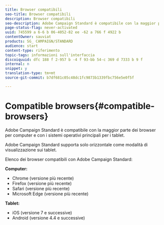 ```yaml
---
title: Browser compatibili
seo-title: Browser compatibili
description: Browser compatibili
seo-description: Adobe Campaign Standard è compatibile con la maggior parte dei browser e con i sistemi operativi principali. Scopri l'elenco completo.
page-status-flag: never-activated
uuid: 745599 a 6-6 b 06-4052-82 ee -62 a 766 f 4922 b
contentOwner: sauviat
products: SG_ CAMPAIGN/STANDARD
audience: start
content-type: riferimento
topic-tags: informazioni sull'interfaccia
discoiquuid: dfc 188 f 2-957 b -4 f 93-bb 54-c 369 d 7333 b 9 f
internal: n
snippet: y
translation-type: tm+mt
source-git-commit: b7df681c05c48dc1fc9873b1339fbc756e5e0f5f

---
```



# Compatible browsers{#compatible-browsers}

Adobe Campaign Standard è compatibile con la maggior parte dei browser per computer e con i sistemi operativi principali per i tablet.

Adobe Campaign Standard supporta solo orizzontale come modalità di visualizzazione sui tablet.

Elenco dei browser compatibili con Adobe Campaign Standard:

**Computer:**

* Chrome (versione più recente)
* Firefox (versione più recente)
* Safari (versione più recente)
* Microsoft Edge (versione più recente)

**Tablet:**

* iOS (versione 7 e successive)
* Android (versione 4.4 e successive)

